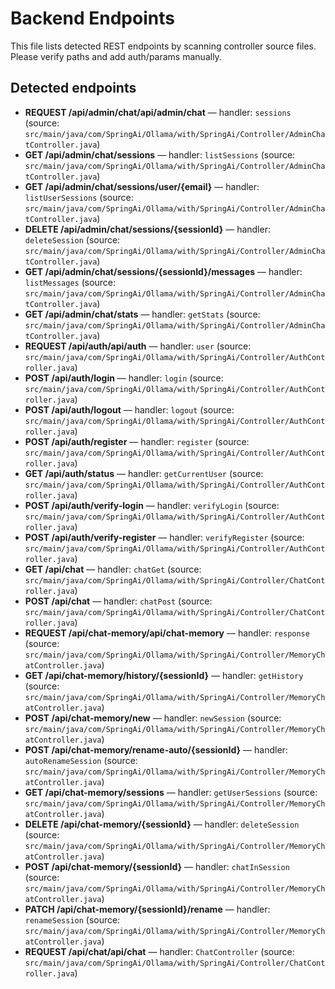 # Backend Endpoints

This file lists detected REST endpoints by scanning controller source files. Please verify paths and add auth/params manually.

## Detected endpoints

- **REQUEST /api/admin/chat/api/admin/chat** — handler: `sessions` (source: `src/main/java/com/SpringAi/Ollama/with/SpringAi/Controller/AdminChatController.java`)
- **GET /api/admin/chat/sessions** — handler: `listSessions` (source: `src/main/java/com/SpringAi/Ollama/with/SpringAi/Controller/AdminChatController.java`)
- **GET /api/admin/chat/sessions/user/{email}** — handler: `listUserSessions` (source: `src/main/java/com/SpringAi/Ollama/with/SpringAi/Controller/AdminChatController.java`)
- **DELETE /api/admin/chat/sessions/{sessionId}** — handler: `deleteSession` (source: `src/main/java/com/SpringAi/Ollama/with/SpringAi/Controller/AdminChatController.java`)
- **GET /api/admin/chat/sessions/{sessionId}/messages** — handler: `listMessages` (source: `src/main/java/com/SpringAi/Ollama/with/SpringAi/Controller/AdminChatController.java`)
- **GET /api/admin/chat/stats** — handler: `getStats` (source: `src/main/java/com/SpringAi/Ollama/with/SpringAi/Controller/AdminChatController.java`)
- **REQUEST /api/auth/api/auth** — handler: `user` (source: `src/main/java/com/SpringAi/Ollama/with/SpringAi/Controller/AuthController.java`)
- **POST /api/auth/login** — handler: `login` (source: `src/main/java/com/SpringAi/Ollama/with/SpringAi/Controller/AuthController.java`)
- **POST /api/auth/logout** — handler: `logout` (source: `src/main/java/com/SpringAi/Ollama/with/SpringAi/Controller/AuthController.java`)
- **POST /api/auth/register** — handler: `register` (source: `src/main/java/com/SpringAi/Ollama/with/SpringAi/Controller/AuthController.java`)
- **GET /api/auth/status** — handler: `getCurrentUser` (source: `src/main/java/com/SpringAi/Ollama/with/SpringAi/Controller/AuthController.java`)
- **POST /api/auth/verify-login** — handler: `verifyLogin` (source: `src/main/java/com/SpringAi/Ollama/with/SpringAi/Controller/AuthController.java`)
- **POST /api/auth/verify-register** — handler: `verifyRegister` (source: `src/main/java/com/SpringAi/Ollama/with/SpringAi/Controller/AuthController.java`)
- **GET /api/chat** — handler: `chatGet` (source: `src/main/java/com/SpringAi/Ollama/with/SpringAi/Controller/ChatController.java`)
- **POST /api/chat** — handler: `chatPost` (source: `src/main/java/com/SpringAi/Ollama/with/SpringAi/Controller/ChatController.java`)
- **REQUEST /api/chat-memory/api/chat-memory** — handler: `response` (source: `src/main/java/com/SpringAi/Ollama/with/SpringAi/Controller/MemoryChatController.java`)
- **GET /api/chat-memory/history/{sessionId}** — handler: `getHistory` (source: `src/main/java/com/SpringAi/Ollama/with/SpringAi/Controller/MemoryChatController.java`)
- **POST /api/chat-memory/new** — handler: `newSession` (source: `src/main/java/com/SpringAi/Ollama/with/SpringAi/Controller/MemoryChatController.java`)
- **POST /api/chat-memory/rename-auto/{sessionId}** — handler: `autoRenameSession` (source: `src/main/java/com/SpringAi/Ollama/with/SpringAi/Controller/MemoryChatController.java`)
- **GET /api/chat-memory/sessions** — handler: `getUserSessions` (source: `src/main/java/com/SpringAi/Ollama/with/SpringAi/Controller/MemoryChatController.java`)
- **DELETE /api/chat-memory/{sessionId}** — handler: `deleteSession` (source: `src/main/java/com/SpringAi/Ollama/with/SpringAi/Controller/MemoryChatController.java`)
- **POST /api/chat-memory/{sessionId}** — handler: `chatInSession` (source: `src/main/java/com/SpringAi/Ollama/with/SpringAi/Controller/MemoryChatController.java`)
- **PATCH /api/chat-memory/{sessionId}/rename** — handler: `renameSession` (source: `src/main/java/com/SpringAi/Ollama/with/SpringAi/Controller/MemoryChatController.java`)
- **REQUEST /api/chat/api/chat** — handler: `ChatController` (source: `src/main/java/com/SpringAi/Ollama/with/SpringAi/Controller/ChatController.java`)